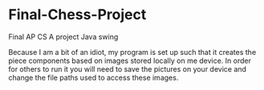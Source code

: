 # Final-Chess-Project
Final AP CS A project
Java swing

Because I am a bit of an idiot, my program is set up such that it creates the piece components based on images stored locally on me device. In order for others to run it you will need to save the pictures on your device and change the file paths used to access these images.
